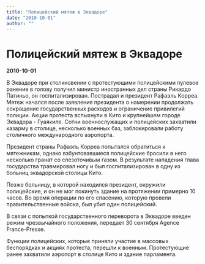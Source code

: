 ```yaml
---
title: "Полицейский мятеж в Эквадоре"
date: "2010-10-01"
author: ""
---
```


# Полицейский мятеж в Эквадоре

**2010-10-01** 

В Эквадоре при столкновении с протестующими полицейскими пулевое ранение в голову получил министр иностранных дел страны Рикардо Патиньо, он госпитализирован. Пострадал и президент Рафаэль Корреа. Мятеж начался после заявления президента о намерении продолжать  сокращение государственных расходов и ограничение привилегий полиции.  Акции протеста вспыхнули в Кито и крупнейшем городе Эквадора - Гуаякиле.  Сотни военнослужащих и полицейских захватили казарму в столице,  несколько военных баз, заблокировали работу столичного международного  аэропорта.

Президент страны Рафаэль Корреа попытался обратиться к мятежникам,  однако взбунтовавшиеся полицейские бросили в него несколько гранат со  слезоточивым газом. В результате нападения глава государства травмировал  ногу и был госпитализирован в одну из больниц эквадорской столицы Кито.

Позже больницу, в которой находился президент, окружили полицейские, и  он не мог покинуть здание на протяжении примерно 10 часов. Во время  операции по его спасению, которую провели правительственные войска, был  убит один полицейский.

В связи с попыткой государственного переворота в Эквадоре введен режим чрезвычайного положения, передает 30 сентября Agence France-Presse.

Функции полицейских, которые приняли участие в массовых беспорядках и  акциях протеста, перешли к военным. Протестующие ранее захватили  аэропорт в столице Кито и здание парламента.